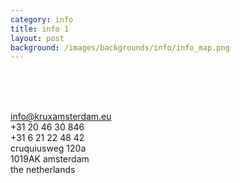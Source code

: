 ```yaml
---
category: info
title: info 1
layout: post
background: /images/backgrounds/info/info_map.png
---
```

 



<i class="my-icon" style="padding-left:5px"><i></i><i></i><i></i></i>




<br/><br/>
<a HREF="mailto:info@kruxamsterdam.eu">info@kruxamsterdam.eu</a><br>
+31 20 46 30 846<br>
+31 6 21 22 48 42<br>
cruquiusweg 120a<br>
1019AK amsterdam<br>
the netherlands<br>
<br><br>